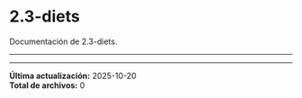 # 2.3-diets

Documentación de 2.3-diets.

---

---

**Última actualización:** 2025-10-20  
**Total de archivos:** 0
